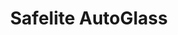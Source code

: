 ---
title: "Safelite AutoGlass"
url: /mesa/safelite-autoglass-east-mckellips-road/
shop: Autowerkstatt
---